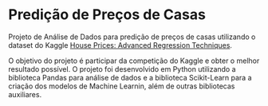 # Predição de Preços de Casas
Projeto de Análise de Dados para predição de preços de casas utilizando o dataset do Kaggle [House Prices: Advanced Regression Techniques](https://www.kaggle.com/c/house-prices-advanced-regression-techniques/data).

O objetivo do projeto é participar da competição do Kaggle e obter o melhor resultado possível. O projeto foi desenvolvido em Python utilizando a biblioteca Pandas para análise de dados e a biblioteca Scikit-Learn para a criação dos modelos de Machine Learnin, além de outras bibliotecas auxiliares.